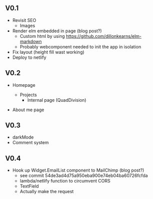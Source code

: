 
## V0.1

- Revisit SEO
  - Images
- Render elm embedded in page (blog post?)
    - Custom html by using https://github.com/dillonkearns/elm-markdown
    - Probably webcomponent needed to init the app in isolation
- Fix layout (height fill wast working)
- Deploy to netlify

## V0.2

- Homepage
  - Projects
    - Internal page (QuadDivision)
    
- About me page

## V0.3

- darkMode
- Comment system

## V0.4

- Hook up Widget.EmailList component to MailChimp (blog post?)
  - see commit 54de3ad4d75a950eba900e74eb04ba60726fcfda
  - lambda/netlify function to circumvent CORS
  - TextField
  - Actually make the request
